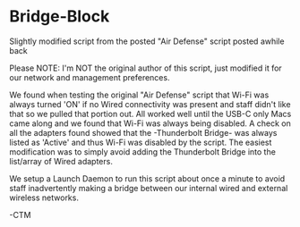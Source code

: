 # Bridge-Block
Slightly modified script from the posted "Air Defense" script posted awhile back

Please NOTE: I'm NOT the original author of this script, just modified it for 
our network and management preferences. 

We found when testing the original "Air Defense" script that Wi-Fi was always turned 'ON' 
if no Wired connectivity was present and staff didn't like that so we pulled 
that portion out.  All worked well until the USB-C only Macs came along and we
found that Wi-Fi was always being disabled.  A check on all the adapters found
showed that the -Thunderbolt Bridge- was always listed as 'Active' and thus
Wi-Fi was disabled by the script.  The easiest modification was to simply 
avoid adding the Thunderbolt Bridge into the list/array of Wired adapters.

We setup a Launch Daemon to run this script about once a minute to avoid
staff inadvertently making a bridge between our internal wired and external 
wireless networks.  

-CTM
